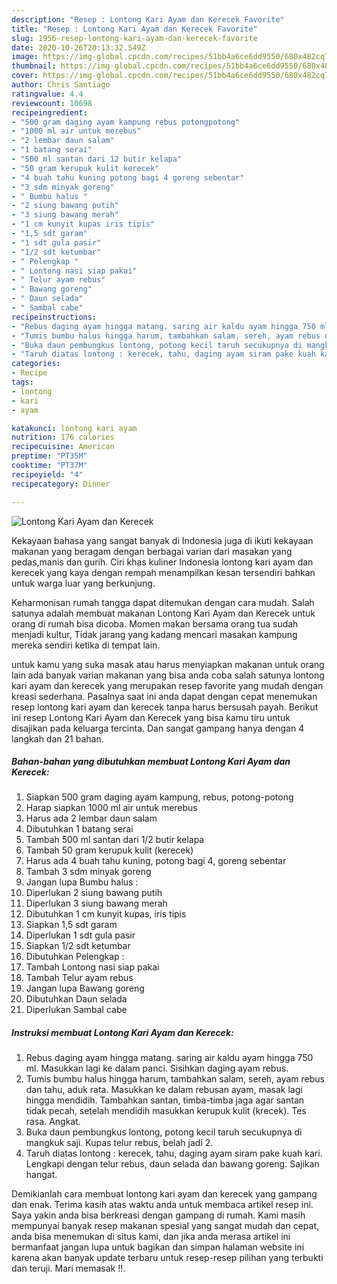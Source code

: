 ```yaml
---
description: "Resep : Lontong Kari Ayam dan Kerecek Favorite"
title: "Resep : Lontong Kari Ayam dan Kerecek Favorite"
slug: 1956-resep-lontong-kari-ayam-dan-kerecek-favorite
date: 2020-10-26T20:13:32.549Z
image: https://img-global.cpcdn.com/recipes/51bb4a6ce6dd9550/680x482cq70/lontong-kari-ayam-dan-kerecek-foto-resep-utama.jpg
thumbnail: https://img-global.cpcdn.com/recipes/51bb4a6ce6dd9550/680x482cq70/lontong-kari-ayam-dan-kerecek-foto-resep-utama.jpg
cover: https://img-global.cpcdn.com/recipes/51bb4a6ce6dd9550/680x482cq70/lontong-kari-ayam-dan-kerecek-foto-resep-utama.jpg
author: Chris Santiago
ratingvalue: 4.4
reviewcount: 10698
recipeingredient:
- "500 gram daging ayam kampung rebus potongpotong"
- "1000 ml air untuk merebus"
- "2 lembar daun salam"
- "1 batang serai"
- "500 ml santan dari 12 butir kelapa"
- "50 gram kerupuk kulit kerecek"
- "4 buah tahu kuning potong bagi 4 goreng sebentar"
- "3 sdm minyak goreng"
- " Bumbu halus "
- "2 siung bawang putih"
- "3 siung bawang merah"
- "1 cm kunyit kupas iris tipis"
- "1,5 sdt garam"
- "1 sdt gula pasir"
- "1/2 sdt ketumbar"
- " Pelengkap "
- " Lontong nasi siap pakai"
- " Telur ayam rebus"
- " Bawang goreng"
- " Daun selada"
- " Sambal cabe"
recipeinstructions:
- "Rebus daging ayam hingga matang. saring air kaldu ayam hingga 750 ml. Masukkan lagi ke dalam panci. Sisihkan daging ayam rebus."
- "Tumis bumbu halus hingga harum, tambahkan salam, sereh, ayam rebus dan tahu, aduk rata. Masukkan ke dalam rebusan ayam, masak lagi hingga mendidih. Tambahkan santan, timba-timba jaga agar santan tidak pecah, setelah mendidih masukkan kerupuk kulit (krecek). Tes rasa. Angkat."
- "Buka daun pembungkus lontong, potong kecil taruh secukupnya di mangkuk saji. Kupas telur rebus, belah jadi 2."
- "Taruh diatas lontong : kerecek, tahu, daging ayam siram pake kuah kari. Lengkapi dengan telur rebus, daun selada dan bawang goreng. Sajikan hangat."
categories:
- Recipe
tags:
- lontong
- kari
- ayam

katakunci: lontong kari ayam 
nutrition: 176 calories
recipecuisine: American
preptime: "PT35M"
cooktime: "PT37M"
recipeyield: "4"
recipecategory: Dinner

---
```



![Lontong Kari Ayam dan Kerecek](https://img-global.cpcdn.com/recipes/51bb4a6ce6dd9550/680x482cq70/lontong-kari-ayam-dan-kerecek-foto-resep-utama.jpg)

Kekayaan bahasa yang sangat banyak di Indonesia juga di ikuti kekayaan makanan yang beragam dengan berbagai varian dari masakan yang pedas,manis dan gurih. Ciri khas kuliner Indonesia lontong kari ayam dan kerecek yang kaya dengan rempah menampilkan kesan tersendiri bahkan untuk warga luar yang berkunjung.


Keharmonisan rumah tangga dapat ditemukan dengan cara mudah. Salah satunya adalah membuat makanan Lontong Kari Ayam dan Kerecek untuk orang di rumah bisa dicoba. Momen makan bersama orang tua sudah menjadi kultur, Tidak jarang yang kadang mencari masakan kampung mereka sendiri ketika di tempat lain.



untuk kamu yang suka masak atau harus menyiapkan makanan untuk orang lain ada banyak varian makanan yang bisa anda coba salah satunya lontong kari ayam dan kerecek yang merupakan resep favorite yang mudah dengan kreasi sederhana. Pasalnya saat ini anda dapat dengan cepat menemukan resep lontong kari ayam dan kerecek tanpa harus bersusah payah.
Berikut ini resep Lontong Kari Ayam dan Kerecek yang bisa kamu tiru untuk disajikan pada keluarga tercinta. Dan sangat gampang hanya dengan 4 langkah dan 21 bahan.


<!--inarticleads1-->

##### Bahan-bahan yang dibutuhkan membuat Lontong Kari Ayam dan Kerecek:

1. Siapkan 500 gram daging ayam kampung, rebus, potong-potong
1. Harap siapkan 1000 ml air untuk merebus
1. Harus ada 2 lembar daun salam
1. Dibutuhkan 1 batang serai
1. Tambah 500 ml santan dari 1/2 butir kelapa
1. Tambah 50 gram kerupuk kulit (kerecek)
1. Harus ada 4 buah tahu kuning, potong bagi 4, goreng sebentar
1. Tambah 3 sdm minyak goreng
1. Jangan lupa  Bumbu halus :
1. Diperlukan 2 siung bawang putih
1. Diperlukan 3 siung bawang merah
1. Dibutuhkan 1 cm kunyit kupas, iris tipis
1. Siapkan 1,5 sdt garam
1. Diperlukan 1 sdt gula pasir
1. Siapkan 1/2 sdt ketumbar
1. Dibutuhkan  Pelengkap :
1. Tambah  Lontong nasi siap pakai
1. Tambah  Telur ayam rebus
1. Jangan lupa  Bawang goreng
1. Dibutuhkan  Daun selada
1. Diperlukan  Sambal cabe




<!--inarticleads2-->

##### Instruksi membuat  Lontong Kari Ayam dan Kerecek:

1. Rebus daging ayam hingga matang. saring air kaldu ayam hingga 750 ml. Masukkan lagi ke dalam panci. Sisihkan daging ayam rebus.
1. Tumis bumbu halus hingga harum, tambahkan salam, sereh, ayam rebus dan tahu, aduk rata. Masukkan ke dalam rebusan ayam, masak lagi hingga mendidih. Tambahkan santan, timba-timba jaga agar santan tidak pecah, setelah mendidih masukkan kerupuk kulit (krecek). Tes rasa. Angkat.
1. Buka daun pembungkus lontong, potong kecil taruh secukupnya di mangkuk saji. Kupas telur rebus, belah jadi 2.
1. Taruh diatas lontong : kerecek, tahu, daging ayam siram pake kuah kari. Lengkapi dengan telur rebus, daun selada dan bawang goreng. Sajikan hangat.




Demikianlah cara membuat lontong kari ayam dan kerecek yang gampang dan enak. Terima kasih atas waktu anda untuk membaca artikel resep ini. Saya yakin anda bisa berkreasi dengan gampang di rumah. Kami masih mempunyai banyak resep makanan spesial yang sangat mudah dan cepat, anda bisa menemukan di situs kami, dan jika anda merasa artikel ini bermanfaat jangan lupa untuk bagikan dan simpan halaman website ini karena akan banyak update terbaru untuk resep-resep pilihan yang terbukti dan teruji. Mari memasak !!. 
